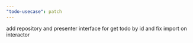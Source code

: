 ```yaml
---
"todo-usecase": patch
---
```


add repository and presenter interface for get todo by id and fix import on interactor

